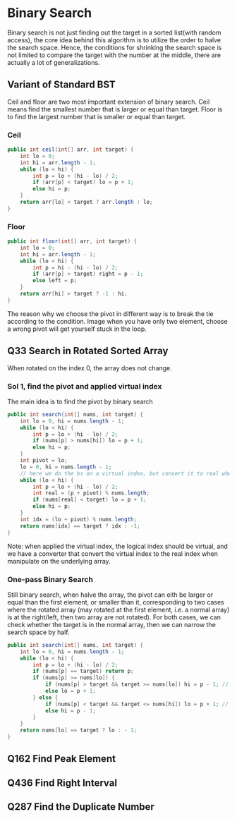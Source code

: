 # Binary Search

Binary search is not just finding out the target in a sorted list(with random access), the core idea behind this algorithm is to utilize the order to halve the search space. Hence, the conditions for shrinking the search space is not limited to compare the target with the number at the middle, there are actually a lot of generalizations.

## Variant of Standard BST

Ceil and floor are two most important extension of binary search. Ceil means find the smallest number that is larger or equal than target. Floor is to find the largest number that is smaller or equal than target. 

### Ceil
```java
public int ceil(int[] arr, int target) {
    int lo = 0;
    int hi = arr.length - 1;
    while (lo < hi) {
        int p = lo + (hi - lo) / 2;
        if (arr[p] < target) lo = p + 1;
        else hi = p; 
    }
    return arr[lo] < target ? arr.length : lo;
}
```

### Floor
```java
public int floor(int[] arr, int target) {
    int lo = 0;
    int hi = arr.length - 1;
    while (lo < hi) {
        int p = hi - (hi - lo) / 2;
        if (arr[p] > target) right = p - 1;
        else left = p; 
    }
    return arr[hi] > target ? -1 : hi;
}
```

The reason why we choose the pivot in different way is to break the tie according to the condition. Image when you have only two element, choose a wrong pivot will get yourself stuck in the loop.

## Q33 Search in Rotated Sorted Array
When rotated on the index 0, the array does not change.

### Sol 1, find the pivot and applied virtual index
The main idea is to find the pivot by binary search
```java
public int search(int[] nums, int target) {
    int lo = 0, hi = nums.length - 1;
    while (lo < hi) {
        int p = lo + (hi - lo) / 2;
        if (nums[p] > nums[hi]) lo = p + 1;
        else hi = p;
    }
    int pivot = lo;
    lo = 0, hi = nums.length - 1;
    // here we do the bs on a virtual index, but convert it to real when access the physical array.
    while (lo < hi) {
        int p = lo + (hi - lo) / 2;
        int real = (p + pivot) % nums.length;
        if (nums[real] < target) lo = p + 1;
        else hi = p;
    }
    int idx = (lo + pivot) % nums.length;
    return nums[idx] == target ? idx : -1;
}
```

Note: when applied the virtual index, the logical index should be virtual, and we have a converter that convert the virtual index to the real index when manipulate on the underlying array.

### One-pass Binary Search

Still binary search, when halve the array, the pivot can eith be larger or equal than the first element, or smaller than it, corresponding to two cases where the rotated array (may rotated at the first element, i.e. a normal array) is at the right/left, then two array are not rotated). For both cases, we can check whether the target is in the normal array, then we can narrow the search space by half.
```java
public int search(int[] nums, int target) {
    int lo = 0, hi = nums.length - 1;
    while (lo < hi) {
        int p = lo + (hi - lo) / 2;
        if (nums[p] == target) return p;
        if (nums[p] >= nums[lo]) {
            if (nums[p] > target && target >= nums[lo]) hi = p - 1; // equals is import!
            else lo = p + 1;
        } else {
            if (nums[p] < target && target <= nums[hi]) lo = p + 1; // equals is import!
            else hi = p - 1;
        }
    }
    return nums[lo] == target ? lo : - 1;
}
```

## Q162 Find Peak Element

## Q436 Find Right Interval

## Q287 Find the Duplicate Number
